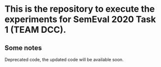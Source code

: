# This is the repository to execute the experiments for SemEval 2020 Task 1 (TEAM DCC).

## Some notes

Deprecated code, the updated code will be available soon.



